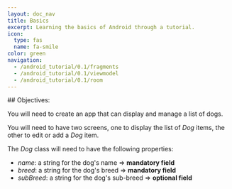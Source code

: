 ```yaml
---
layout: doc_nav
title: Basics
excerpt: Learning the basics of Android through a tutorial.
icon:
  type: fas
  name: fa-smile
color: green
navigation:
  - /android_tutorial/0.1/fragments
  - /android_tutorial/0.1/viewmodel
  - /android_tutorial/0.1/room
---
```


<div class="jumbotron text-left">
## Objectives:

You will need to create an app that can display and manage a list of dogs.

You will need to have two screens, one to display the list of _Dog_ items, the other to edit or add a _Dog_ item.

The _Dog_ class will need to have the following properties:
 - _name_: a string for the dog's name => **mandatory field**
 - _breed_: a string for the dog's breed => **mandatory field**
 - _subBreed_: a string for the dog's sub-breed => **optional field**

</div>
<!--stackedit_data:
eyJoaXN0b3J5IjpbMTMwODAwNzUyMl19
-->